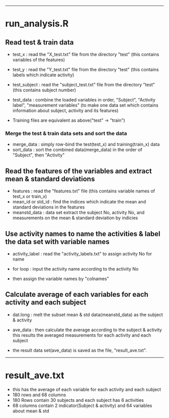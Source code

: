 ----------------------------------------------------------------------------------------
# run_analysis.R

## Read test & train data
- test_x : read the "X_test.txt" file from the directory "test"
        (this contains variables of the features)
- test_y : read the "Y_test.txt" file from the directory "test"
        (this contains labels which indicate activity)
- test_subject : read the "subject_test.txt" file from the directory "test"
        (this contains subject number)
- test_data : combine the loaded variables in order, "Subject", "Activity label", "measurement variables"
        (to make one data set which contains information about subject, activity and its features)

- Training files are equivalent as above("test" -> "train")

### Merge the test & train data sets and sort the data
- merge_data : simply row-bind the test(test_x) and training(train_x) data
- sort_data : sort the combined data(merge_data) in the order of "Subject", then "Activity"


## Read the features of the variables and extract mean & standard deviations
- features : read the "features.txt" file (this contains variable names of test_x or train_x)
- mean_id or std_id : find the indices which indicate the mean and standard deviations in the features
- meanstd_data : data set extract the subject No, activity No, and measurements on the mean & standard deviation by indicies


## Use activity names to name the activities & label the data set with variable names
- activity_label : read the "activity_labels.txt" to assign activity No for name
- for loop : input the activity name according to the activity No

- then assign the variable names by "colnames"


## Calculate average of each variables for each activity and each subject
- dat.long : melt the subset mean & std data(meanstd_data) as the subject & activity
- ave_data : then calculate the average according to the subject & activity
          this results the averaged measurements for each activity and each subject

- the result data set(ave_data) is saved as the file, "result_ave.txt".

----------------------------------------------------------------------------------------
# result_ave.txt
- this has the average of each variable for each activity and each subject
- 180 rows and 68 columns
- 180 Rows contain 30 subjects and each subject has 6 activities
- 68 columns contain 2 indicator(Subject & activity) and 64 variables about mean & std
